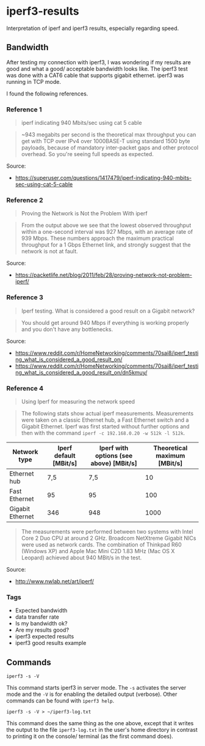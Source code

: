 # iperf3-results
Interpretation of iperf and iperf3 results, especially regarding speed.

## Bandwidth
After testing my connection with iperf3, I was wondering if my results are good and what a good/ acceptable bandwidth looks like.
The iperf3 test was done with a CAT6 cable that supports gigabit ethernet. iperf3 was running in TCP mode.

I found the following references.

### Reference 1
> iperf indicating 940 Mbits/sec using cat 5 cable

> ~943 megabits per second is the theoretical max throughput you can get with TCP over IPv4 over 1000BASE-T using standard 1500 byte payloads, because of mandatory inter-packet gaps and other protocol overhead. So you're seeing full speeds as expected. 

Source:
- https://superuser.com/questions/1417479/iperf-indicating-940-mbits-sec-using-cat-5-cable

### Reference 2
> Proving the Network is Not the Problem With iperf

> From the output above we see that the lowest observed throughput within a one-second interval was 927 Mbps, with an average rate of 939 Mbps. These numbers approach the maximum practical throughput for a 1 Gbps Ethernet link, and strongly suggest that the network is not at fault.

Source:
- https://packetlife.net/blog/2011/feb/28/proving-network-not-problem-iperf/

### Reference 3
> Iperf testing. What is considered a good result on a Gigabit network?

> You should get around 940 Mbps if everything is working properly and you don't have any bottlenecks.

Source:
- https://www.reddit.com/r/HomeNetworking/comments/70sai8/iperf_testing_what_is_considered_a_good_result_on/
- https://www.reddit.com/r/HomeNetworking/comments/70sai8/iperf_testing_what_is_considered_a_good_result_on/dn5kmuy/

### Reference 4
> Using Iperf for measuring the network speed

> The following stats show actual iperf measurements. Measurements were taken on a classic Ethernet hub, a Fast Ethernet switch and a Gigabit Ethernet. Iperf was first started without further options and then with the command `iperf -c 192.168.0.20 -w 512k -l 512k`.

| Network type     | Iperf default [MBit/s] | Iperf with options (see above) [MBit/s] | Theoretical maximum [MBit/s] |
|------------------|------------------------|-----------------------------------------|------------------------------|
| Ethernet hub     | 7,5                    | 7,5                                     | 10                           |
| Fast Ethernet    | 95                     | 95                                      | 100                          |
| Gigabit Ethernet | 346                    | 948                                     | 1000                         |

> The measurements were performed between two systems with Intel Core 2 Duo CPU at around 2 GHz. Broadcom NetXtreme Gigabit NICs were used as network cards. The combination of Thinkpad R60 (Windows XP) and Apple Mac Mini C2D 1.83 MHz (Mac OS X Leopard) achieved about 940 MBit/s in the test.

Source:
- http://www.nwlab.net/art/iperf/


### Tags
- Expected bandwidth
- data transfer rate
- Is my bandwidth ok?
- Are my results good?
- iperf3 expected results
- iperf3 good results example


## Commands

```
iperf3 -s -V
```

This command starts iperf3 in server mode. The `-s` activates the server mode and the `-V` is for enabling the detailed output (verbose). Other commands can be found with `iperf3 help`.

```
iperf3 -s -V > ~/iperf3-log.txt
```

This command does the same thing as the one above, except that it writes the output to the file `iperf3-log.txt` in the user's home directory in contrast to printing it on the console/ terminal (as the first command does).
